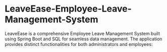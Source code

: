 # LeaveEase-Employee-Leave-Management-System
LeaveEase is a comprehensive Employee Leave Management System built using Spring Boot and SQL for seamless data management. The application provides distinct functionalities for both administrators and employees:
